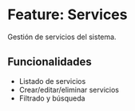 # Feature: Services

Gestión de servicios del sistema.

## Funcionalidades

- Listado de servicios
- Crear/editar/eliminar servicios
- Filtrado y búsqueda

